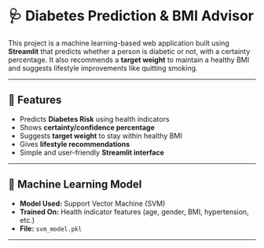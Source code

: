 # 🩺 Diabetes Prediction & BMI Advisor

This project is a machine learning-based web application built using **Streamlit** that predicts whether a person is diabetic or not, with a certainty percentage. It also recommends a **target weight** to maintain a healthy BMI and suggests lifestyle improvements like quitting smoking.

---

## 🌟 Features

- Predicts **Diabetes Risk** using health indicators
- Shows **certainty/confidence percentage**
- Suggests **target weight** to stay within healthy BMI
- Gives **lifestyle recommendations**
- Simple and user-friendly **Streamlit interface**

---

## 🧠 Machine Learning Model

- **Model Used:** Support Vector Machine (SVM)
- **Trained On:** Health indicator features (age, gender, BMI, hypertension, etc.)
- **File:** `svm_model.pkl`

---
